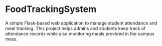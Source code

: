 # FoodTrackingSystem
A simple Flask-based web application to manage student attendance and meal tracking. This project helps admins and students keep track of attendance records while also monitoring meals provided in the campus mess.

